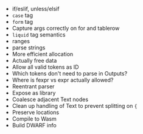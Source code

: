 * if/eslif, unless/elsif
* `case` tag
* `form` tag
* Capture args correctly on for and tablerow
* `liquid` tag semantics
* ranges
* parse strings
* More efficient allocation
* Actually free data
* Allow all valid tokens as ID
* Which tokens don't need to parse in Outputs?
* Where is fexpr vs expr actually allowed?
* Reentrant parser
* Expose as library
* Coalesce adjacent Text nodes
* Clean up handling of Text to prevent splitting on `{`
* Preserve locations
* Compile to Wasm
* Build DWARF info
